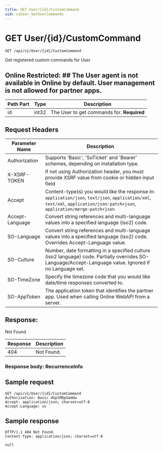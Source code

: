 ```yaml
---
title: GET User/{id}/CustomCommand
uid: v1User_GetUserCommands
---
```


# GET User/{id}/CustomCommand

```http
GET /api/v1/User/{id}/CustomCommand
```

Get registered custom commands for User


## Online Restricted: ## The User agent is not available in Online by default. User management is not allowed for partner apps.





| Path Part | Type | Description |
|-----------|------|-------------|
| id | int32 | The User to get commands for. **Required** |



## Request Headers

| Parameter Name | Description |
|----------------|-------------|
| Authorization  | Supports 'Basic', 'SoTicket' and 'Bearer' schemes, depending on installation type. |
| X-XSRF-TOKEN   | If not using Authorization header, you must provide XSRF value from cookie or hidden input field |
| Accept         | Content-type(s) you would like the response in: `application/json`, `text/json`, `application/xml`, `text/xml`, `application/json-patch+json`, `application/merge-patch+json` |
| Accept-Language | Convert string references and multi-language values into a specified language (iso2) code. |
| SO-Language | Convert string references and multi-language values into a specified language (iso2) code. Overrides Accept-Language value. |
| SO-Culture | Number, date formatting in a specified culture (iso2 language) code. Partially overrides SO-Language/Accept-Language value. Ignored if no Language set. |
| SO-TimeZone | Specify the timezone code that you would like date/time responses converted to. |
| SO-AppToken | The application token that identifies the partner app. Used when calling Online WebAPI from a server. |


## Response:

Not Found.

| Response | Description |
|----------------|-------------|
| 404 | Not Found. |

### Response body: RecurrenceInfo


## Sample request

```http!
GET /api/v1/User/{id}/CustomCommand
Authorization: Basic dGplMDpUamUw
Accept: application/json; charset=utf-8
Accept-Language: sv
```

## Sample response

```http_
HTTP/1.1 404 Not Found.
Content-Type: application/json; charset=utf-8

null
```